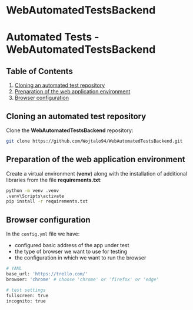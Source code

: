 # WebAutomatedTestsBackend

# Automated Tests - WebAutomatedTestsBackend

## Table of Contents

1. [Cloning an automated test repository](#cloning-an-automated-test-repository)
2. [Preparation of the web application environment](#preparation-of-the-web-application-environment)
3. [Browser configuration](#browser-configuration)

## Cloning an automated test repository

Clone the **WebAutomatedTestsBackend** repository:

```bash
git clone https://github.com/Wojtalo94/WebAutomatedTestsBackend.git
```

## Preparation of the web application environment

Create a virtual environment (**venv**) along with the installation of additional libraries from the file **requirements.txt**:

```bash
python -m venv .venv
.venv\Scripts\activate
pip install -r requirements.txt
```

## Browser configuration

In the `config.yml` file we have:

- configured basic address of the app under test
- the type of browser we want to use for testing
- the configuration in which we want to run the browser

```python
# YAML
base_url: 'https://trello.com/'
browser: 'chrome' # choose 'chrome' or 'firefox' or 'edge'

# test settings
fullscreen: true
incognito: true
```
